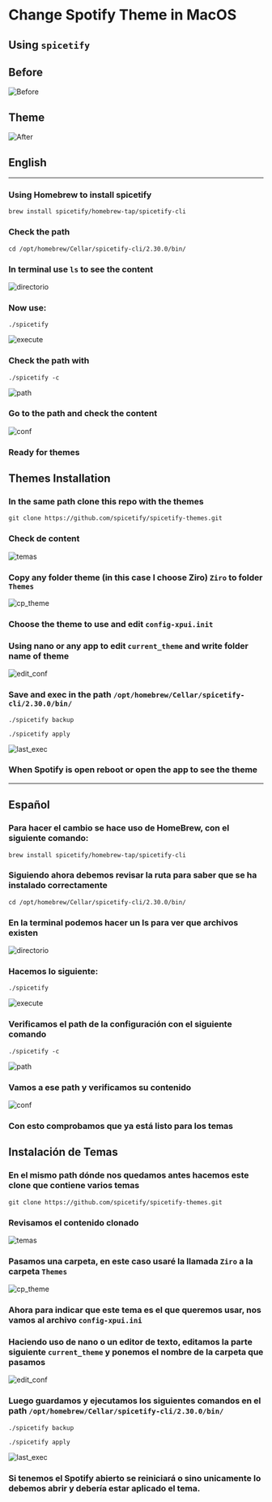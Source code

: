 # Change Spotify Theme in MacOS

## Using `spicetify`

## Before

![Before](IMG/Before.png)

## Theme

![After](IMG/After.png)

## English

---

### Using Homebrew to install spicetify

```
brew install spicetify/homebrew-tap/spicetify-cli
```

### Check the path

```
cd /opt/homebrew/Cellar/spicetify-cli/2.30.0/bin/
```

### In terminal use `ls` to see the content

![directorio](IMG/directory.png)

### Now use:

```
./spicetify
```

![execute](IMG/execute.png)

### Check the path with

```
./spicetify -c
```

![path](IMG/config_path.png)

### Go to the path and check the content

![conf](IMG/path_conf.png)

### Ready for themes

## Themes Installation

### In the same path clone this repo with the themes

```
git clone https://github.com/spicetify/spicetify-themes.git
```

### Check de content

![temas](IMG/path_themes.png)

### Copy any folder theme (in this case I choose Ziro) `Ziro` to folder `Themes`

![cp_theme](IMG/cp_theme.png)

### Choose the theme to use and edit `config-xpui.init`

### Using nano or any app to edit `current_theme` and write folder name of theme

![edit_conf](IMG/edit_conf.png)

### Save and exec in the path `/opt/homebrew/Cellar/spicetify-cli/2.30.0/bin/`

```
./spicetify backup
```

```
./spicetify apply
```

![last_exec](IMG/last_exec.png)

### When Spotify is open reboot or open the app to see the theme

---

## Español

### Para hacer el cambio se hace uso de HomeBrew, con el siguiente comando:

```
brew install spicetify/homebrew-tap/spicetify-cli
```

### Siguiendo ahora debemos revisar la ruta para saber que se ha instalado correctamente

```
cd /opt/homebrew/Cellar/spicetify-cli/2.30.0/bin/
```

### En la terminal podemos hacer un ls para ver que archivos existen

![directorio](IMG/directory.png)

### Hacemos lo siguiente:

```
./spicetify
```

![execute](IMG/execute.png)

### Verificamos el path de la configuración con el siguiente comando

```
./spicetify -c
```

![path](IMG/config_path.png)

### Vamos a ese path y verificamos su contenido

![conf](IMG/path_conf.png)

### Con esto comprobamos que ya está listo para los temas

## Instalación de Temas

### En el mismo path dónde nos quedamos antes hacemos este clone que contiene varios temas

```
git clone https://github.com/spicetify/spicetify-themes.git
```

### Revisamos el contenido clonado

![temas](IMG/path_themes.png)

### Pasamos una carpeta, en este caso usaré la llamada `Ziro` a la carpeta `Themes`

![cp_theme](IMG/cp_theme.png)

### Ahora para indicar que este tema es el que queremos usar, nos vamos al archivo `config-xpui.ini`

### Haciendo uso de nano o un editor de texto, editamos la parte siguiente `current_theme` y ponemos el nombre de la carpeta que pasamos

![edit_conf](IMG/edit_conf.png)

### Luego guardamos y ejecutamos los siguientes comandos en el path `/opt/homebrew/Cellar/spicetify-cli/2.30.0/bin/`

```
./spicetify backup
```

```
./spicetify apply
```

![last_exec](IMG/last_exec.png)

### Si tenemos el Spotify abierto se reiniciará o sino unicamente lo debemos abrir y debería estar aplicado el tema.
